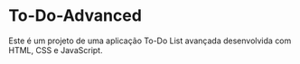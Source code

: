 # To-Do-Advanced
Este é um projeto de uma aplicação To-Do List avançada desenvolvida com HTML, CSS e JavaScript.
